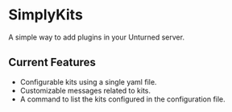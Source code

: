 # SimplyKits

A simple way to add plugins in your Unturned server.

## Current Features

- Configurable kits using a single yaml file.
- Customizable messages related to kits.
- A command to list the kits configured in the configuration file.

